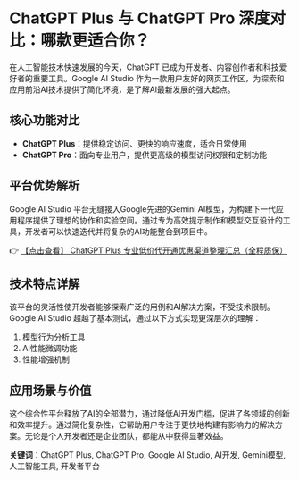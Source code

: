 # ChatGPT Plus 与 ChatGPT Pro 深度对比：哪款更适合你？

在人工智能技术快速发展的今天，ChatGPT 已成为开发者、内容创作者和科技爱好者的重要工具。Google AI Studio 作为一款用户友好的网页工作区，为探索和应用前沿AI技术提供了简化环境，是了解AI最新发展的强大起点。

## 核心功能对比

- **ChatGPT Plus**：提供稳定访问、更快的响应速度，适合日常使用
- **ChatGPT Pro**：面向专业用户，提供更高级的模型访问权限和定制功能

## 平台优势解析

Google AI Studio 平台无缝接入Google先进的Gemini AI模型，为构建下一代应用程序提供了理想的协作和实验空间。通过专为高效提示制作和模型交互设计的工具，开发者可以快速迭代并将复杂的AI功能整合到项目中。

👉 [【点击查看】 ChatGPT Plus 专业低价代开通优惠渠道整理汇总（全程质保）](https://bit.ly/DaiKai)

## 技术特点详解

该平台的灵活性使开发者能够探索广泛的用例和AI解决方案，不受技术限制。Google AI Studio 超越了基本测试，通过以下方式实现更深层次的理解：

1. 模型行为分析工具
2. AI性能微调功能
3. 性能增强机制

## 应用场景与价值

这个综合性平台释放了AI的全部潜力，通过降低AI开发门槛，促进了各领域的创新和效率提升。通过简化复杂性，它帮助用户专注于更快地构建有影响力的解决方案。无论是个人开发者还是企业团队，都能从中获得显著效益。

**关键词**：ChatGPT Plus, ChatGPT Pro, Google AI Studio, AI开发, Gemini模型, 人工智能工具, 开发者平台